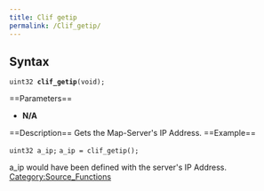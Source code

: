 ```yaml
---
title: Clif getip
permalink: /Clif_getip/
---
```


Syntax
------

`uint32 `**`clif_getip`**`(void);`

==Parameters==

-   **N/A**

==Description== Gets the Map-Server's IP Address.
==Example==

`uint32 a_ip;`
`a_ip = clif_getip();`

a_ip would have been defined with the server's IP Address.
[Category:Source_Functions](Source_Functions)